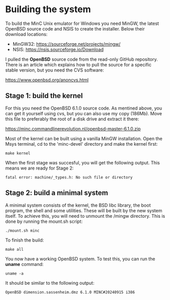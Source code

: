 # Building the system

To build the MinC Unix emulator for Windows you need MinGW, 
the latest OpenBSD source code and NSIS to create the installer. 
Below their download locations:

* MinGW32: https://sourceforge.net/projects/mingw/
* NSIS: https://nsis.sourceforge.io/Download

I pulled the **OpenBSD** source code from the read-only GitHub 
repository. There is an article which explains how to pull the 
source for a specific stable version, but you need 
the CVS software:

https://www.openbsd.org/anoncvs.html

## Stage 1: build the kernel

For this you need the OpenBSD 6.1.0 source code. As mentined 
above, you can get it yourself using cvs, but you can also use 
my copy (186Mb). Move this file to preferably the root of a disk 
drive and extract it there:

https://minc.commandlinerevolution.nl/openbsd-master-6.1.0.zip

Most of the kernel can be built using a vanilla MinGW installation. 
Open the Msys terminal, cd to the 'minc-devel' directory and make 
the kernel first:

	make kernel

When the first stage was succesful, you will get the following 
output. This means we are ready for Stage 2:

	fatal error: machine/_types.h: No such file or directory

## Stage 2: build a minimal system

A minimal system consists of the kernel, the BSD libc library, the 
boot program, the shell and some utilities. These will be built by 
the new system itself. To achieve this, you will need to unmount 
the /mingw directory. This is done by running the mount.sh script:

	./mount.sh minc

To finish the build:

	make all

You now have a working OpenBSD system. To test this, you can run 
the **uname** command:

	uname -a

It should be similar to the following output:

	OpenBSD dimension.sassenheim.dmz 6.1.0 MINC#20240915 i386
